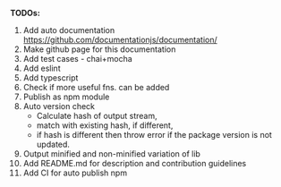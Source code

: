 **TODOs:**

1. Add auto documentation https://github.com/documentationjs/documentation/
2. Make github page for this documentation
3. Add test cases - chai+mocha
4. Add eslint
5. Add typescript
6. Check if more useful fns. can be added
7. Publish as npm module
8. Auto version check 
	- Calculate hash of output stream, 
	- match with existing hash, if different, 
	- if hash is different then throw error if the package version is not updated. 
9. Output minified and non-minified variation of lib
10. Add README.md for description and contribution guidelines
11. Add CI for auto publish npm
